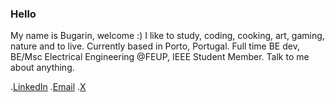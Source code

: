 ### Hello
My name is Bugarin, welcome :)
I like to study, coding, cooking, art, gaming, nature and to live. Currently based in Porto, Portugal.
Full time BE dev, BE/Msc Electrical Engineering @FEUP, IEEE Student Member.
Talk to me about anything.

 .[LinkedIn](https://www.linkedin.com/in/jo%C3%A3o-pedro-bugarin-138924193/) 
 .[Email](mailto:joaopbugarin@gmail.com) 
 .[X](https://twitter.com/bugarin__)
